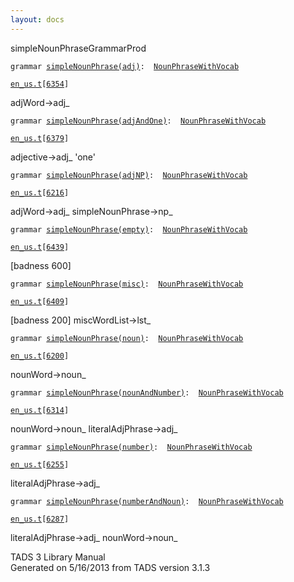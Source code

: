 ```yaml
---
layout: docs
---
```

<span class="title">simpleNounPhrase</span><span class="type">GrammarProd</span>

`grammar `<span class="classExtLink">[`simpleNounPhrase(adj)`](../object/simpleNounPhrase(adj).html)</span>` :   `[`NounPhraseWithVocab`](../object/NounPhraseWithVocab.html)

[`en_us.t`](../file/en_us.t.html)`[`[`6354`](../source/en_us.t.html#6354)`]`

<div class="gramrule">

adjWord-\>adj\_

</div>

`grammar `<span class="classExtLink">[`simpleNounPhrase(adjAndOne)`](../object/simpleNounPhrase(adjAndOne).html)</span>` :   `[`NounPhraseWithVocab`](../object/NounPhraseWithVocab.html)

[`en_us.t`](../file/en_us.t.html)`[`[`6379`](../source/en_us.t.html#6379)`]`

<div class="gramrule">

adjective-\>adj\_ 'one'  

</div>

`grammar `<span class="classExtLink">[`simpleNounPhrase(adjNP)`](../object/simpleNounPhrase(adjNP).html)</span>` :   `[`NounPhraseWithVocab`](../object/NounPhraseWithVocab.html)

[`en_us.t`](../file/en_us.t.html)`[`[`6216`](../source/en_us.t.html#6216)`]`

<div class="gramrule">

adjWord-\>adj\_ simpleNounPhrase-\>np\_  

</div>

`grammar `<span class="classExtLink">[`simpleNounPhrase(empty)`](../object/simpleNounPhrase(empty).html)</span>` :   `[`NounPhraseWithVocab`](../object/NounPhraseWithVocab.html)

[`en_us.t`](../file/en_us.t.html)`[`[`6439`](../source/en_us.t.html#6439)`]`

<div class="gramrule">

\[badness 600\]

</div>

`grammar `<span class="classExtLink">[`simpleNounPhrase(misc)`](../object/simpleNounPhrase(misc).html)</span>` :   `[`NounPhraseWithVocab`](../object/NounPhraseWithVocab.html)

[`en_us.t`](../file/en_us.t.html)`[`[`6409`](../source/en_us.t.html#6409)`]`

<div class="gramrule">

\[badness 200\] miscWordList-\>lst\_

</div>

`grammar `<span class="classExtLink">[`simpleNounPhrase(noun)`](../object/simpleNounPhrase(noun).html)</span>` :   `[`NounPhraseWithVocab`](../object/NounPhraseWithVocab.html)

[`en_us.t`](../file/en_us.t.html)`[`[`6200`](../source/en_us.t.html#6200)`]`

<div class="gramrule">

nounWord-\>noun\_

</div>

`grammar `<span class="classExtLink">[`simpleNounPhrase(nounAndNumber)`](../object/simpleNounPhrase(nounAndNumber).html)</span>` :   `[`NounPhraseWithVocab`](../object/NounPhraseWithVocab.html)

[`en_us.t`](../file/en_us.t.html)`[`[`6314`](../source/en_us.t.html#6314)`]`

<div class="gramrule">

nounWord-\>noun\_ literalAdjPhrase-\>adj\_  

</div>

`grammar `<span class="classExtLink">[`simpleNounPhrase(number)`](../object/simpleNounPhrase(number).html)</span>` :   `[`NounPhraseWithVocab`](../object/NounPhraseWithVocab.html)

[`en_us.t`](../file/en_us.t.html)`[`[`6255`](../source/en_us.t.html#6255)`]`

<div class="gramrule">

literalAdjPhrase-\>adj\_  

</div>

`grammar `<span class="classExtLink">[`simpleNounPhrase(numberAndNoun)`](../object/simpleNounPhrase(numberAndNoun).html)</span>` :   `[`NounPhraseWithVocab`](../object/NounPhraseWithVocab.html)

[`en_us.t`](../file/en_us.t.html)`[`[`6287`](../source/en_us.t.html#6287)`]`

<div class="gramrule">

literalAdjPhrase-\>adj\_ nounWord-\>noun\_  

</div>

<div class="ftr">

TADS 3 Library Manual  
Generated on 5/16/2013 from TADS version 3.1.3

</div>

